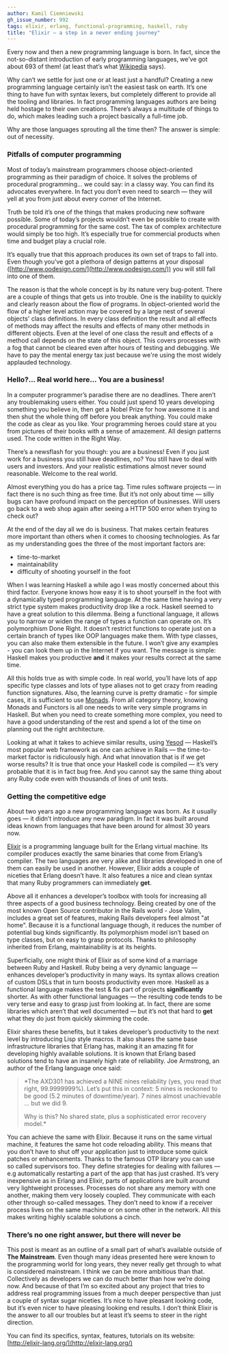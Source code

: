 ```yaml
---
author: Kamil Ciemniewski
gh_issue_number: 992
tags: elixir, erlang, functional-programming, haskell, ruby
title: "Elixir — a step in a never ending journey"
---
```


Every now and then a new programming language is born. In fact, since the not-so-distant introduction of early programming languages, we’ve got about 693 of them! (at least that’s what [Wikipedia](http://en.wikipedia.org/wiki/List_of_programming_languages) says).

Why can’t we settle for just one or at least just a handful? Creating a new programming language certainly isn’t the easiest task on earth. It’s one thing to have fun with syntax lexers, but completely different to provide all the tooling and libraries. In fact programming languages authors are being held hostage to their own creations. There’s always a multitude of things to do, which makes leading such a project basically a full-time job.

Why are those languages sprouting all the time then? The answer is simple: out of necessity.

### Pitfalls of computer programming

Most of today’s mainstream programmers choose object-oriented programming as their paradigm of choice. It solves the problems of procedural programming… we could say: in a classy way. You can find its advocates everywhere. In fact you don’t even need to search — they will yell at you from just about every corner of the Internet.

Truth be told it’s one of the things that makes producing new software possible. Some of today’s projects wouldn’t even be possible to create with procedural programming for the same cost. The tax of complex architecture would simply be too high. It’s especially true for commercial products when time and budget play a crucial role.

It’s equally true that this approach produces its own set of traps to fall into. Even though you’ve got a plethora of design patterns at your disposal ([http://www.oodesign.com/](http://www.oodesign.com/)) you will still fall into one of them.

The reason is that the whole concept is by its nature very bug-potent. There are a couple of things that gets us into trouble. One is the inability to quickly and clearly reason about the flow of programs. In object-oriented world the flow of a higher level action may be covered by a large nest of several objects' class definitions. In every class definition the result and all effects of methods may affect the results and effects of many other methods in different objects. Even at the level of one class the result and effects of a method call depends on the state of this object. This covers processes with a fog that cannot be cleared even after hours of testing and debugging. We have to pay the mental energy tax just because we're using the most widely applauded technology.

### Hello?… Real world here… You are a business!

In a computer programmer’s paradise there are no deadlines. There aren’t any troublemaking users either. You could just spend 10 years developing something you believe in, then get a Nobel Prize for how awesome it is and then shut the whole thing off before you break anything. You could make the code as clear as you like. Your programming heroes could stare at you from pictures of their books with a sense of amazement. All design patterns used. The code written in the Right Way.

There’s a newsflash for you though: you are a business! Even if you just work for a business you still have deadlines, no? You still have to deal with users and investors. And your realistic estimations almost never sound reasonable. Welcome to the real world.

Almost everything you do has a price tag. Time rules software projects — in fact there is no such thing as free time. But it’s not only about time — silly bugs can have profound impact on the perception of businesses. Will users go back to a web shop again after seeing a HTTP 500 error when trying to check out?

At the end of the day all we do is business. That makes certain features more important than others when it comes to choosing technologies. As far as my understanding goes the three of the most important factors are:

- time-to-market
- maintainability
- difficulty of shooting yourself in the foot

When I was learning Haskell a while ago I was mostly concerned about this third factor. Everyone knows how easy it is to shoot yourself in the foot with a dynamically typed programming language. At the same time having a very strict type system makes productivity drop like a rock. Haskell seemed to have a great solution to this dilemma. Being a functional language, it allows you to narrow or widen the range of types a function can operate on. It’s polymorphism Done Right. It doesn’t restrict functions to operate just on a certain branch of types like OOP languages make them. With type classes, you can also make them extensible in the future. I won’t give any examples - you can look them up in the Internet if you want. The message is simple: Haskell makes you productive **and** it makes your results correct at the same time.

All this holds true as with simple code. In real world, you’ll have lots of app specific type classes and lots of type aliases not to get crazy from reading function signatures. Also, the learning curve is pretty dramatic - for simple cases, it is sufficient to use [Monads](https://www.youtube.com/watch?v=ZhuHCtR3xq8&feature=kp). From all category theory, knowing Monads and Functors is all one needs to write very simple programs in Haskell. But when you need to create something more complex, you need to have a good understanding of the rest and spend a lot of the time on planning out the right architecture.

Looking at what it takes to achieve similar results, using [Yesod](http://www.yesodweb.com/) — Haskell’s most popular web framework as one can achieve in Rails — the time-to-market factor is ridiculously high. And what innovation that is if we get worse results? It is true that once your Haskell code is compiled — it’s very probable that it is in fact bug free. And you cannot say the same thing about any Ruby code even with thousands of lines of unit tests.

### Getting the competitive edge

About two years ago a new programming language was born. As it usually goes — it didn’t introduce any new paradigm. In fact it was built around ideas known from languages that have been around for almost 30 years now.

[Elixir](http://elixir-lang.org/) is a programming language built for the Erlang virtual machine. Its compiler produces exactly the same binaries that come from Erlang’s compiler. The two languages are very alike and libraries developed in one of them can easily be used in another. However, Elixir adds a couple of niceties that Erlang doesn’t have. It also features a nice and clean syntax that many Ruby programmers can immediately **get**.

Above all it enhances a developer’s toolbox with tools for increasing all three aspects of a good business technology. Being created by one of the most known Open Source contributor in the Rails world - Jose Valim, includes a great set of features, making Rails developers feel almost "at home". Because it is a functional language though, it reduces the number of potential bug kinds significantly. Its polymorphism model isn’t based on type classes, but on easy to grasp protocols. Thanks to philosophy inherited from Erlang, maintainability is at its heights.

Superficially, one might think of Elixir as of some kind of a marriage between Ruby and Haskell. Ruby being a very dynamic language — enhances developer’s productivity in many ways. Its syntax allows creation of custom DSLs that in turn boosts productivity even more. Haskell as a functional language makes the test &amp; fix part of projects **significantly** shorter. As with other functional languages — the resulting code tends to be very terse and easy to grasp just from looking at. In fact, there are some libraries which aren’t that well documented — but it’s not that hard to **get** what they do just from quickly skimming the code.

Elixir shares these benefits, but it takes developer’s productivity to the next level by introducing Lisp style macros. It also shares the same base infrastructure libraries that Erlang has, making it an amazing fit for developing highly available solutions. It is known that Erlang based solutions tend to have an insanely high rate of reliability. Joe Armstrong, an author of the Erlang language once said:

> *The AXD301 has achieved a NINE nines reliability (yes, you read that right, 99.9999999%). Let’s put this in context: 5 nines is reckoned to be good (5.2 minutes of downtime/year). 7 nines almost unachievable ... but we did 9.
>
>
>
> Why is this? No shared state, plus a sophisticated error recovery model.*

You can achieve the same with Elixir. Because it runs on the same virtual machine, it features the same hot code reloading ability. This means that you don’t have to shut off your application just to introduce some quick patches or enhancements. Thanks to the famous OTP library you can use so called supervisors too. They define strategies for dealing with failures — e.g automatically restarting a part of the app that has just crashed. It’s very inexpensive as in Erlang and Elixir, parts of applications are built around very lightweight processes. Processes do not share any memory with one another, making them very loosely coupled. They communicate with each other through so-called messages. They don’t need to know if a receiver process lives on the same machine or on some other in the network. All this makes writing highly scalable solutions a cinch.

### There’s no one right answer, but there will never be

This post is meant as an outline of a small part of what’s available outside of **The Mainstream**. Even though many ideas presented here were known to the programming world for long years, they never really get through to what is considered mainstream. I think we can be more ambitious than that. Collectively as developers we can do much better than how we’re doing now. And because of that I’m so excited about any project that tries to address real programming issues from a much deeper perspective than just a couple of syntax sugar niceties. It’s nice to have pleasant looking code, but it’s even nicer to have pleasing looking end results. I don’t think Elixir is the answer to all our troubles but at least it’s seems to steer in the right direction.

You can find its specifics, syntax, features, tutorials on its website: [http://elixir-lang.org/](http://elixir-lang.org/)
